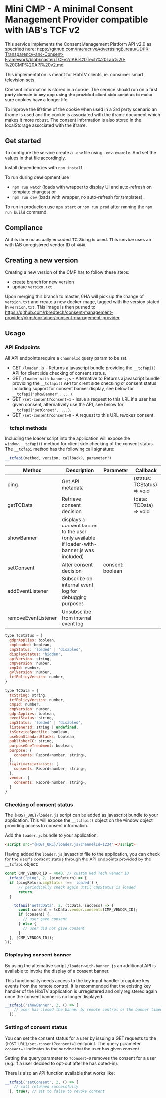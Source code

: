 # Mini CMP - A minimal Consent Management Provider compatible with IAB's TCF v2

This service implements the Consent Management Platform API v2.0 as specified
here: <https://github.com/InteractiveAdvertisingBureau/GDPR-Transparency-and-Consent-Framework/blob/master/TCFv2/IAB%20Tech%20Lab%20-%20CMP%20API%20v2.md>

This implementation is meant for HbbTV clients, ie. consumer smart television sets.

Consent information is stored in a cookie. The service should run on a first party
domain to any app using the provided client side script as to make sure cookies
have a longer life.

To improve the lifetime of the cookie when used in a 3rd party scenario an iframe
is used and the cookie is associated with the iframe document which makes it more
robust. The consent information is also stored in the localStorage associated
with the iframe.

## Get started

To configure the service create a `.env` file using `.env.example`. And set the
values in that file accordingly.

Install dependencies with `npm install`.

To run during development use

- `npm run watch` (loads with wrapper to display UI and auto-refresh on template changes) or
- `npm run dev` (loads with wrapper, no auto-refresh for templates).

To run in production use `npm start` or `npm run prod` after running the `npm run build` command.

## Compliance

At this time no actually encoded TC String is used. This service uses an with
IAB unregistered vendor ID of `4040`.

## Creating a new version

Creating a new version of the CMP has to follow these steps:

- create branch for new version
- update `version.txt`

Upon merging this branch to master, GHA will pick up the change of `version.txt` and create a new docker image, tagged with the version stated in `version.txt`.
This image is then pushed to <https://github.com/rbredtech/consent-management-provider/pkgs/container/consent-management-provider>

## Usage

### API Endpoints

All API endpoints require a `channelId` query param to be set.

- GET `/loader.js` - Returns a javascript bundle providing the `__tcfapi()` API for client side checking of consent status.
- GET `/loader-with-banner.js` - Alternative to Returns a javascript bundle providing the `__tcfapi()` API for client side checking of consent status including support for consent banner display, see below for `__tcfapi('showBanner', ...)`.
- GET `/set-consent?consent=1` - Issue a request to this URL if a user has given consent, alternatively use the API, see below for `__tcfapi('setConset', ...)`.
- GET `/set-consent?consent=0` - A request to this URL revokes consent.

### __tcfapi methods

Including the loader script into the application will expose the `window.__tcfapi()` method for client side checking of the consent status. The `__tcfapi` method has the following call signature:

```js
__tcfapi(method, version, callback?, parameter?)
```

| Method | Description     | Parameter | Callback  |
|--------|-----------------|------------|----------|
| ping   |Get API metadata |  | (status: TCStatus) => void  |
| getTCData | Retrieve consent decision | | (data: TCData) => void |
| showBanner | displays a consent banner to the user (only available if loader-with-banner.js was included) | | |
| setConsent | Alter consent decision | consent: boolean | |
| addEventListener | Subscribe on internal event log for debugging purposes | |
| removeEventListener | Unsubscribe from internal event log | |

```js
type TCStatus = {
  gdprApplies: boolean,
  cmpLoaded: boolean,
  cmpStatus: 'loaded' | 'disabled',
  displayStatus: 'hidden',
  apiVersion: string,
  cmpVersion: number,
  cmpId: number,
  gvlVersion: number,
  tcfPolicyVersion: number,
}

type TCData = {
  tcString: string,
  tcfPolicyVersion: number,
  cmpId: number,
  cmpVersion: number,
  gdprApplies: boolean,
  eventStatus: string,
  cmpStatus: 'loaded' | 'disabled',
  listenerId: string | undefined,
  isServiceSpecific: boolean,
  useNonStandardStacks: boolean,
  publisherCC: string,
  purposeOneTreatment: boolean,
  purpose: {
    consents: Record<number, string>,
  },
  legitimateInterests: {
    consents: Record<number, string>,
  },
  vendor: {
    consents: Record<number, string>,
  }
}
```

### Checking of consent status

The `{HOST_URL}/loader.js` script can be added as javascript bundle to your application. This will expose the `__tcfapi()` object on the window object providing access to consent information.

Add the `loader.js` bundle to your application:

```html
<script src="{HOST_URL}/loader.js?channelId=1234"></script>
```

Having added the `loader.js` javascript file to the application, you can check for the user's consent status through the API endpoints provided by the `__tcfapi` object:

```js
const CMP_VENDOR_ID = 4040; // custom Red Tech vendor ID
__tcfapi('ping', 2, (pingReturn) => {
  if (pingReturn.cmpStatus !== 'loaded') {
      // periodically check again until cmpStatus is loaded
      return;
  }

  __tcfapi('getTCData', 2, (tcData, success) => {
      const consent = tcData.vendor.consents[CMP_VENDOR_ID];
      if (consent) {
        // user gave consent
      } else {
        // user did not give consent
      }
  }, [CMP_VENDOR_ID]);
});
```

### Displaying consent banner

By using the alternative script `/loader-with-banner.js` an additional API is available to invoke the display of a consent banner.

This functionality needs access to the key input handler to capture key events from the remote control. It is recommended that the
existing key handler of the HbbTV application is unregistered and only registered again once the consent banner is no longer displayed.

```js
__tcfapi('showBanner', 2, () => {
    // user has closed the banner by remote control or the banner timeout was reached
  });
```

### Setting of consent status

You can set the consent status for a user by issuing a GET requests to the `{HOST_URL}/set-consent?consent=1` endpoint. The query parameter `consent=1` indicates to the service that the user has given consent.

Setting the query parameter to  `?consent=0` removes the consent for a user (e.g. if a user decided to opt-out after he has opted-in).

There is also an API function available that works like:

```js
__tcfapi('setConsent', 2, () => {
    // call returned successfully
  }, true); // set to false to revoke content
```
